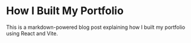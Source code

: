 # How I Built My Portfolio

This is a markdown-powered blog post explaining how I built my portfolio using React and Vite. 